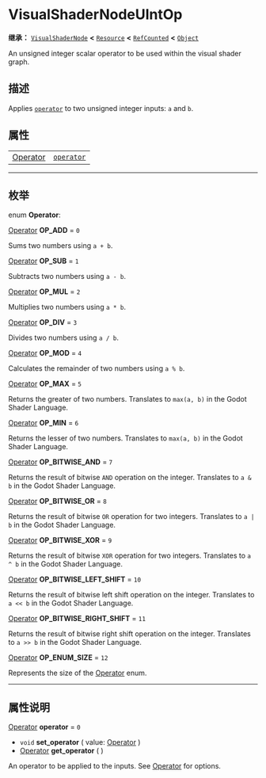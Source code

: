 <!-- ⚠ 请勿编辑本文件 ⚠ -->
<!-- 本文档使用脚本从 WeDot 引擎源码仓库生成。 -->
<!-- 生成脚本：https://github.com/WeDot-Engine/WeDot/tree/4.3/doc/tools/make_md.py； -->
<!-- 原文件：https://github.com/WeDot-Engine/WeDot/tree/4.3/doc/classes/VisualShaderNodeUIntOp.xml。 -->

<div id="_class_visualshadernodeuintop"></div>

# VisualShaderNodeUIntOp

**继承：** [`VisualShaderNode`](class_visualshadernode.md) **<** [`Resource`](class_resource.md) **<** [`RefCounted`](class_refcounted.md) **<** [`Object`](class_object.md)

An unsigned integer scalar operator to be used within the visual shader graph.

## 描述

Applies [`operator`](#class_visualshadernodeuintop_property_operator) to two unsigned integer inputs: `a` and `b`.

## 属性

|||
|:-:|:--|
| [Operator](#enum_visualshadernodeuintop_operator) | [`operator`](#class_visualshadernodeuintop_property_operator) | ``0`` |

<!-- rst-class:: classref-section-separator -->

---

## 枚举

<div id="_class_enum_visualshadernodeuintop_operator"></div>

enum **Operator**: <div id="enum_visualshadernodeuintop_operator"></div>

<div id="_class_visualshadernodeuintop_constant_op_add"></div>

[Operator](#enum_visualshadernodeuintop_operator) **OP_ADD** = ``0``

Sums two numbers using `a + b`.

<div id="_class_visualshadernodeuintop_constant_op_sub"></div>

[Operator](#enum_visualshadernodeuintop_operator) **OP_SUB** = ``1``

Subtracts two numbers using `a - b`.

<div id="_class_visualshadernodeuintop_constant_op_mul"></div>

[Operator](#enum_visualshadernodeuintop_operator) **OP_MUL** = ``2``

Multiplies two numbers using `a * b`.

<div id="_class_visualshadernodeuintop_constant_op_div"></div>

[Operator](#enum_visualshadernodeuintop_operator) **OP_DIV** = ``3``

Divides two numbers using `a / b`.

<div id="_class_visualshadernodeuintop_constant_op_mod"></div>

[Operator](#enum_visualshadernodeuintop_operator) **OP_MOD** = ``4``

Calculates the remainder of two numbers using `a % b`.

<div id="_class_visualshadernodeuintop_constant_op_max"></div>

[Operator](#enum_visualshadernodeuintop_operator) **OP_MAX** = ``5``

Returns the greater of two numbers. Translates to `max(a, b)` in the Godot Shader Language.

<div id="_class_visualshadernodeuintop_constant_op_min"></div>

[Operator](#enum_visualshadernodeuintop_operator) **OP_MIN** = ``6``

Returns the lesser of two numbers. Translates to `max(a, b)` in the Godot Shader Language.

<div id="_class_visualshadernodeuintop_constant_op_bitwise_and"></div>

[Operator](#enum_visualshadernodeuintop_operator) **OP_BITWISE_AND** = ``7``

Returns the result of bitwise `AND` operation on the integer. Translates to `a & b` in the Godot Shader Language.

<div id="_class_visualshadernodeuintop_constant_op_bitwise_or"></div>

[Operator](#enum_visualshadernodeuintop_operator) **OP_BITWISE_OR** = ``8``

Returns the result of bitwise `OR` operation for two integers. Translates to `a | b` in the Godot Shader Language.

<div id="_class_visualshadernodeuintop_constant_op_bitwise_xor"></div>

[Operator](#enum_visualshadernodeuintop_operator) **OP_BITWISE_XOR** = ``9``

Returns the result of bitwise `XOR` operation for two integers. Translates to `a ^ b` in the Godot Shader Language.

<div id="_class_visualshadernodeuintop_constant_op_bitwise_left_shift"></div>

[Operator](#enum_visualshadernodeuintop_operator) **OP_BITWISE_LEFT_SHIFT** = ``10``

Returns the result of bitwise left shift operation on the integer. Translates to `a << b` in the Godot Shader Language.

<div id="_class_visualshadernodeuintop_constant_op_bitwise_right_shift"></div>

[Operator](#enum_visualshadernodeuintop_operator) **OP_BITWISE_RIGHT_SHIFT** = ``11``

Returns the result of bitwise right shift operation on the integer. Translates to `a >> b` in the Godot Shader Language.

<div id="_class_visualshadernodeuintop_constant_op_enum_size"></div>

[Operator](#enum_visualshadernodeuintop_operator) **OP_ENUM_SIZE** = ``12``

Represents the size of the [Operator](#enum_visualshadernodeuintop_operator) enum.

<!-- rst-class:: classref-section-separator -->

---

## 属性说明

<div id="_class_visualshadernodeuintop_property_operator"></div>

[Operator](#enum_visualshadernodeuintop_operator) **operator** = ``0`` <div id="class_visualshadernodeuintop_property_operator"></div>

- `void` **set_operator** ( value: [Operator](#enum_visualshadernodeuintop_operator) )
- [Operator](#enum_visualshadernodeuintop_operator) **get_operator** ( )

An operator to be applied to the inputs. See [Operator](#enum_visualshadernodeuintop_operator) for options.

[^virtual]: 本方法通常需要用户覆盖才能生效。
[^const]: 本方法无副作用，不会修改该实例的任何成员变量。
[^vararg]: 本方法除了能接受在此处描述的参数外，还能够继续接受任意数量的参数。
[^constructor]: 本方法用于构造某个类型。
[^static]: 调用本方法无需实例，可直接使用类名进行调用。
[^operator]: 本方法描述的是使用本类型作为左操作数的有效运算符。
[^bitfield]: 这个值是由下列位标志构成位掩码的整数。
[^void]: 无返回值。
